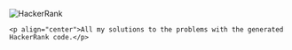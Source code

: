 ![HackerRank](https://github.com/eroval/HackerRank/blob/master/imgs/hackerrank2.png)

    <p align="center">All my solutions to the problems with the generated HackerRank code.</p>
